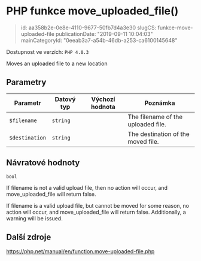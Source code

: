 PHP funkce move_uploaded_file()
===============================

> id: aa358b2e-0e8e-4110-9677-50fb7d4a3e30
> slugCS: funkce-move-uploaded-file
> publicationDate: "2019-09-11 10:04:03"
> mainCategoryId: "0eeab3a7-a54b-46db-a253-ca6100145648"

Dostupnost ve verzích: `PHP 4.0.3`

Moves an uploaded file to a new location


Parametry
--------------

| Parametr | Datový typ | Výchozí hodnota | Poznámka |
|-----|-----|-----|-----|
| `$filename` | `string` |  | The filename of the uploaded file. |
| `$destination` | `string` |  | The destination of the moved file. |


Návratové hodnoty
----------------

`bool`

If filename is not a valid upload file,
then no action will occur, and
move_uploaded_file will return
false.
</p>
<p>
If filename is a valid upload file, but
cannot be moved for some reason, no action will occur, and
move_uploaded_file will return
false. Additionally, a warning will be issued.

Další zdroje
------------

https://php.net/manual/en/function.move-uploaded-file.php
